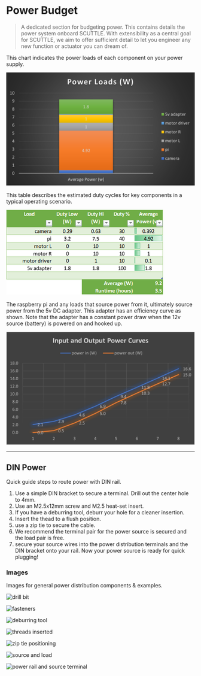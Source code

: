 # Power Budget
> A dedicated section for budgeting power. This contains details the power system onboard SCUTTLE.  With extensibility as a central goal for SCUTTLE, we aim to offer sufficient detail to let you engineer any new function or actuator you can dream of.

This chart indicates the power loads of each component on your power supply.

![pwr_loads_chart](image/pwr_chart_loads.png ':class=image-25')

This table describes the estimated duty cycles for key components in a typical operating scenario.

![Chart of Duty Cycles](image/pwr_table_dutyCycles.png ':class=image-30')

The raspberry pi and any loads that source power from it, ultimately source power from the 5v DC adapter.  This adapter has an efficiency curve as shown.  Note that the adapter has a constant power draw when the 12v source (battery) is powered on and hooked up.

![DC adapter efficiency chart](image/pwr_dc5v_efficiency.png ':class=image-25')

---

## DIN Power

Quick guide steps to route power with DIN rail.

1. Use a simple DIN bracket to secure a terminal.  Drill out the center hole to 4mm.
2. Use an M2.5x12mm screw and M2.5 heat-set insert.
3. If you have a deburring tool, deburr your hole for a cleaner insertion.
4. Insert the thead to a flush position.
5. use a zip tie to secure the cable.
6. We recommend the terminal pair for the power source is secured and the load pair is free.
7. secure your source wires into the power distribution terminals and the DIN bracket onto your rail.
Now your power source is ready for quick plugging!

### Images

Images for general power distribution components & examples.

![drill bit](https://i.imgur.com/D3sDUlU.jpg)

![fasteners](https://i.imgur.com/UkaOBIx.jpg)

![deburring tool](https://i.imgur.com/CLA0Gfc.jpg)

![threads inserted](https://i.imgur.com/iEK601h.jpg)

![zip tie positioning](https://i.imgur.com/kiJwb7D.jpg)

![source and load](https://i.imgur.com/lM1F4Kr.jpg)

![power rail and source terminal](https://i.imgur.com/quijDQi.jpg)
